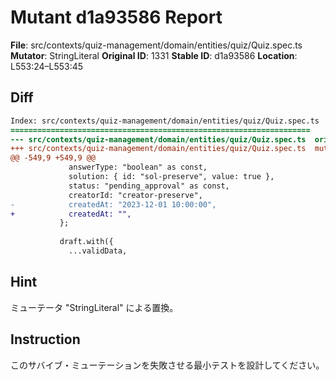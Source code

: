 # Mutant d1a93586 Report

**File**: src/contexts/quiz-management/domain/entities/quiz/Quiz.spec.ts
**Mutator**: StringLiteral
**Original ID**: 1331
**Stable ID**: d1a93586
**Location**: L553:24–L553:45

## Diff

```diff
Index: src/contexts/quiz-management/domain/entities/quiz/Quiz.spec.ts
===================================================================
--- src/contexts/quiz-management/domain/entities/quiz/Quiz.spec.ts	original
+++ src/contexts/quiz-management/domain/entities/quiz/Quiz.spec.ts	mutated #1331
@@ -549,9 +549,9 @@
             answerType: "boolean" as const,
             solution: { id: "sol-preserve", value: true },
             status: "pending_approval" as const,
             creatorId: "creator-preserve",
-            createdAt: "2023-12-01 10:00:00",
+            createdAt: "",
           };
 
           draft.with({
             ...validData,
```

## Hint

ミューテータ "StringLiteral" による置換。

## Instruction

このサバイブ・ミューテーションを失敗させる最小テストを設計してください。
